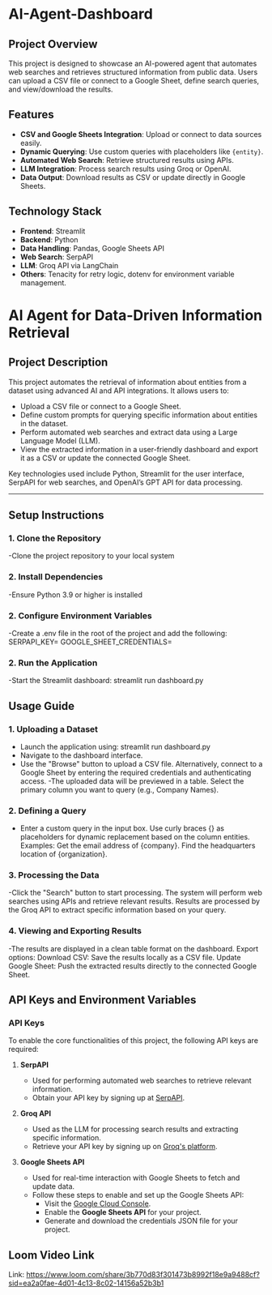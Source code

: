 # AI-Agent-Dashboard


## Project Overview
This project is designed to showcase an AI-powered agent that automates web searches and retrieves structured information from public data. Users can upload a CSV file or connect to a Google Sheet, define search queries, and view/download the results.

## Features
- **CSV and Google Sheets Integration**: Upload or connect to data sources easily.
- **Dynamic Querying**: Use custom queries with placeholders like `{entity}`.
- **Automated Web Search**: Retrieve structured results using APIs.
- **LLM Integration**: Process search results using Groq or OpenAI.
- **Data Output**: Download results as CSV or update directly in Google Sheets.

## Technology Stack
- **Frontend**: Streamlit
- **Backend**: Python
- **Data Handling**: Pandas, Google Sheets API
- **Web Search**: SerpAPI
- **LLM**: Groq API via LangChain
- **Others**: Tenacity for retry logic, dotenv for environment variable management.

# **AI Agent for Data-Driven Information Retrieval**

## **Project Description**
This project automates the retrieval of information about entities from a dataset using advanced AI and API integrations. It allows users to:
- Upload a CSV file or connect to a Google Sheet.
- Define custom prompts for querying specific information about entities in the dataset.
- Perform automated web searches and extract data using a Large Language Model (LLM).
- View the extracted information in a user-friendly dashboard and export it as a CSV or update the connected Google Sheet.

Key technologies used include Python, Streamlit for the user interface, SerpAPI for web searches, and OpenAI’s GPT API for data processing.

---

## **Setup Instructions**

### **1. Clone the Repository**
-Clone the project repository to your local system
### **2. Install Dependencies**
-Ensure Python 3.9 or higher is installed
### **2. Configure Environment Variables**
-Create a .env file in the root of the project and add the following:
  SERPAPI_KEY=<Your SerpAPI Key>
  GOOGLE_SHEET_CREDENTIALS=<Path to your Google Sheets credentials JSON file>
### **2. Run the Application**
-Start the Streamlit dashboard:
 streamlit run dashboard.py

## **Usage Guide**

### **1. Uploading a Dataset**
- Launch the application using:
  streamlit run dashboard.py
- Navigate to the dashboard interface.
- Use the "Browse" button to upload a CSV file. Alternatively, connect to a Google Sheet by 
  entering the required credentials and authenticating access.
-The uploaded data will be previewed in a table. Select the primary column you want to query 
 (e.g., Company Names).
### **2. Defining a Query**
- Enter a custom query in the input box. Use curly braces {} as placeholders for dynamic replacement based on the column entities.
Examples:
Get the email address of {company}.
Find the headquarters location of {organization}.
### **3. Processing the Data**
-Click the "Search" button to start processing.
  The system will perform web searches using APIs and retrieve relevant results.
  Results are processed by the Groq API to extract specific information based on your query.
 ### **4. Viewing and Exporting Results**
 -The results are displayed in a clean table format on the dashboard.
  Export options:
     Download CSV: Save the results locally as a CSV file.
     Update Google Sheet: Push the extracted results directly to the connected Google Sheet.

## **API Keys and Environment Variables**

### **API Keys**
To enable the core functionalities of this project, the following API keys are required:

1. **SerpAPI**  
   - Used for performing automated web searches to retrieve relevant information.
   - Obtain your API key by signing up at [SerpAPI](https://serpapi.com/).

2. **Groq API**  
   - Used as the LLM for processing search results and extracting specific information.
   - Retrieve your API key by signing up on [Groq's platform](https://groq.com/).

3. **Google Sheets API**  
   - Used for real-time interaction with Google Sheets to fetch and update data.
   - Follow these steps to enable and set up the Google Sheets API:
     - Visit the [Google Cloud Console](https://console.cloud.google.com/).
     - Enable the **Google Sheets API** for your project.
     - Generate and download the credentials JSON file for your project.

## Loom Video Link
 Link: https://www.loom.com/share/3b770d83f301473b8992f18e9a9488cf?sid=ea2a0fae-4d01-4c13-8c02-14156a52b3b1


